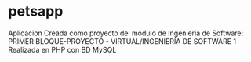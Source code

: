 # petsapp
Aplicacion Creada como proyecto del modulo  de Ingenieria de Software: PRIMER BLOQUE-PROYECTO - VIRTUAL/INGENIERÍA DE SOFTWARE 1
Realizada en PHP con BD MySQL
